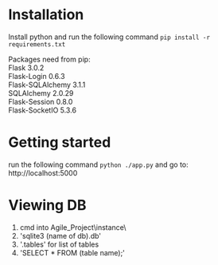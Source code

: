 # Installation
Install python and run the following command
`pip install -r requirements.txt`

Packages need from pip:  
Flask			3.0.2  
Flask-Login		0.6.3  
Flask-SQLAlchemy	3.1.1  
SQLAlchemy		2.0.29  
Flask-Session     0.8.0  
Flask-SocketIO     5.3.6  

# Getting started
run the following command
`python ./app.py`
and go to:
http://localhost:5000


# Viewing DB
 1. cmd into Agile_Project\instance\
 2. 'sqlite3 (name of db).db'
 3. '.tables' for list of tables
 4. 'SELECT * FROM (table name);'
